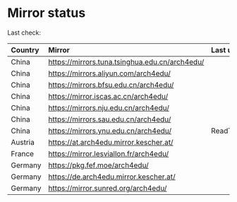 <script src="./time.js"></script>
# Mirror status
Last check: <script type="text/javascript">localize(1685214782.214302);</script>

|Country|Mirror|Last update|
|:------|:-----|:----------|
|China|https://mirrors.tuna.tsinghua.edu.cn/arch4edu/|<script type="text/javascript">localize(1685168935);</script>|
|China|https://mirrors.aliyun.com/arch4edu/|<script type="text/javascript">localize(1685126025);</script>|
|China|https://mirrors.bfsu.edu.cn/arch4edu/|<script type="text/javascript">localize(1685168935);</script>|
|China|https://mirror.iscas.ac.cn/arch4edu/|<script type="text/javascript">localize(1685168935);</script>|
|China|https://mirrors.nju.edu.cn/arch4edu/|<script type="text/javascript">localize(1685126025);</script>|
|China|https://mirrors.sau.edu.cn/arch4edu/|<script type="text/javascript">localize(1673850842);</script>|
|China|https://mirrors.ynu.edu.cn/arch4edu/|ReadTimeout|
|Austria|https://at.arch4edu.mirror.kescher.at/|<script type="text/javascript">localize(1685168935);</script>|
|France|https://mirror.lesviallon.fr/arch4edu/|<script type="text/javascript">localize(1685168935);</script>|
|Germany|https://pkg.fef.moe/arch4edu/|<script type="text/javascript">localize(1685168935);</script>|
|Germany|https://de.arch4edu.mirror.kescher.at/|<script type="text/javascript">localize(1685168935);</script>|
|Germany|https://mirror.sunred.org/arch4edu/|<script type="text/javascript">localize(1685168935);</script>|

<script src="./tablefilter/tablefilter.js"></script>
<script src="./table.js"></script>